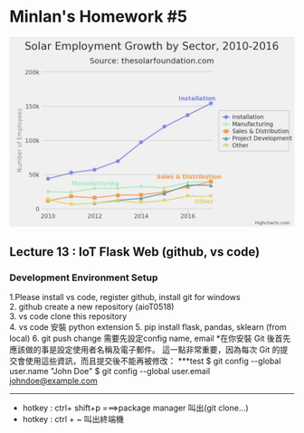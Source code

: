 # Minlan's Homework #5    
![solar](https://github.com/mistymiranda/aio50518/blob/main/solar-employment-growth.jpeg?raw=true)    

## Lecture 13 : IoT Flask Web (github, vs code)    
### Development Environment Setup  
1.Please install vs code, register github, install git for windows    
2. github create a new repository (aioT0518)      
3. vs code clone this repository    
4. vs code 安裝 python extension
5. pip install flask, pandas, sklearn (from local)
6. git push change 需要先設定config name, email
   *在你安裝 Git 後首先應該做的事是設定使用者名稱及電子郵件。 這一點非常重要，因為每次 Git 的提交會使用這些資訊，而且提交後不能再被修改：
***test
$ git config --global user.name "John Doe"
$ git config --global user.email johndoe@example.com
***
 * hotkey : ctrl+ shift+p ===>package manager 叫出(git clone...)
 * hotkey : ctrl + ~ 叫出終端機
